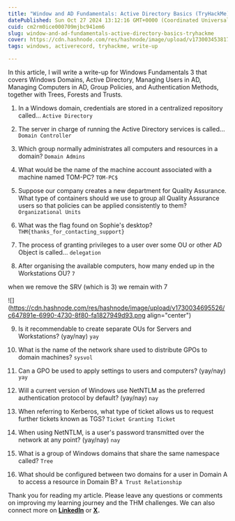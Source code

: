 ```yaml
---
title: "Window and AD Fundamentals: Active Directory Basics (TryHackMe)"
datePublished: Sun Oct 27 2024 13:12:16 GMT+0000 (Coordinated Universal Time)
cuid: cm2rm0ice000709mjbc941em6
slug: window-and-ad-fundamentals-active-directory-basics-tryhackme
cover: https://cdn.hashnode.com/res/hashnode/image/upload/v1730034538179/ddba023a-9b4d-49b0-a7d3-8022a000077e.png
tags: windows, activerecord, tryhackme, write-up

---
```


In this article, I will write a write-up for Windows Fundamentals 3 that covers Windows Domains, Active Directory, Managing Users in AD, Managing Computers in AD, Group Policies, and Authentication Methods, together with Trees, Forests and Trusts.

1. In a Windows domain, credentials are stored in a centralized repository called... `Active Directory`
    
2. The server in charge of running the Active Directory services is called... `Domain Controller`
    
3. Which group normally administrates all computers and resources in a domain? `Domain Admins`
    
4. What would be the name of the machine account associated with a machine named TOM-PC? `TOM-PC$`
    
5. Suppose our company creates a new department for Quality Assurance. What type of containers should we use to group all Quality Assurance users so that policies can be applied consistently to them? `Organizational Units`
    
6. What was the flag found on Sophie's desktop? `THM{thanks_for_contacting_support}`
    
7. The process of granting privileges to a user over some OU or other AD Object is called... `delegation`
    
8. After organising the available computers, how many ended up in the Workstations OU? `7`
    

when we remove the SRV (which is 3) we remain with 7  

![](https://cdn.hashnode.com/res/hashnode/image/upload/v1730034695526/c647891e-6990-4730-8f80-fa1827949d93.png align="center")

9. Is it recommendable to create separate OUs for Servers and Workstations? (yay/nay) `yay`
    
10. What is the name of the network share used to distribute GPOs to domain machines? `sysvol`
    
11. Can a GPO be used to apply settings to users and computers? (yay/nay) `yay`
    
12. Will a current version of Windows use NetNTLM as the preferred authentication protocol by default? (yay/nay) `nay`
    
13. When referring to Kerberos, what type of ticket allows us to request further tickets known as TGS? `Ticket Granting Ticket`
    
14. When using NetNTLM, is a user's password transmitted over the network at any point? (yay/nay) `nay`
    
15. What is a group of Windows domains that share the same namespace called? `Tree`
    
16. What should be configured between two domains for a user in Domain A to access a resource in Domain B? `A Trust Relationship`
    

Thank you for reading my article. Please leave any questions or comments on improving my learning journey and the THM challenges. We can also connect more on [**LinkedIn**](https://www.linkedin.com/in/sharon-jebitok) or [**X**](https://x.com/SharonJebitok)**.**